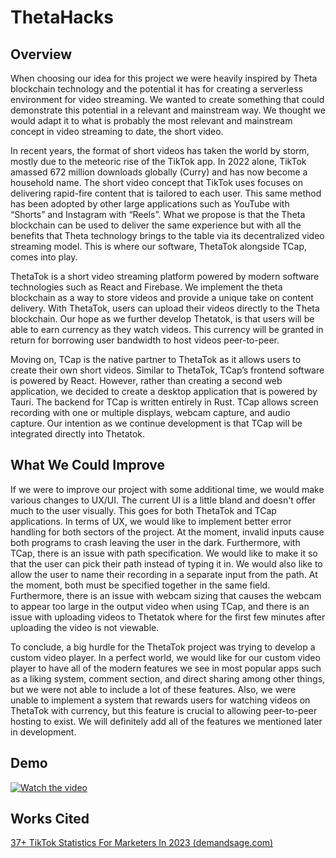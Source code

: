 # ThetaHacks

## Overview
When choosing our idea for this project we were heavily inspired by Theta blockchain
technology and the potential it has for creating a serverless environment for video streaming. We wanted to create something that could demonstrate this potential in a relevant and mainstream way. We thought we would adapt it to what is probably the most relevant and mainstream concept in video streaming to date, the short video.

In recent years, the format of short videos has taken the world by storm, mostly due to the meteoric rise of the TikTok app. In 2022 alone, TikTok amassed 672 million downloads globally (Curry) and has now become a household name. The short video concept that TikTok uses focuses on delivering rapid-fire content that is tailored to each user. This same method has been adopted by other large applications such as YouTube with “Shorts” and Instagram with “Reels”. What we propose is that the Theta blockchain can be used to deliver the same experience but with all the benefits that Theta technology brings to the table via its decentralized video streaming model. This is where our software, ThetaTok alongside TCap, comes into play.

ThetaTok is a short video streaming platform powered by modern software technologies such as React and Firebase. We implement the theta blockchain as a way to store videos and provide a unique take on content delivery. With ThetaTok, users can upload their videos directly to the Theta blockchain. Our hope as we further develop Thetatok, is that users will be able to earn currency as they watch videos. This currency will be granted in return for borrowing user bandwidth to host videos peer-to-peer.

Moving on, TCap is the native partner to ThetaTok as it allows users to create their own short videos. Similar to ThetaTok, TCap’s frontend software is powered by React. However, rather than creating a second web application, we decided to create a desktop application that is powered by Tauri. The backend for TCap is written entirely in Rust. TCap allows screen recording with one or multiple displays, webcam capture, and audio capture. Our intention as we continue development is that TCap will be integrated directly into Thetatok.

## What We Could Improve

If we were to improve our project with some additional time, we would make various
changes to UX/UI. The current UI is a little bland and doesn't offer much to the user visually. This goes for both ThetaTok and TCap applications. In terms of UX, we would like to implement better error handling for both sectors of the project. At the moment, invalid inputs cause both programs to crash leaving the user in the dark. Furthermore, with TCap, there is an issue with path specification. We would like to make it so that the user can pick their path instead of typing it in. We would also like to allow the user to name their recording in a separate input from the path. At the moment, both must be specified together in the same field. Furthermore, there is an issue with webcam sizing that causes the webcam to appear too large in the output video when using TCap, and there is an issue with uploading videos to Thetatok where for the first few minutes after uploading the video is not viewable.

To conclude, a big hurdle for the ThetaTok project was trying to develop a custom video player. In a perfect world, we would like for our custom video player to have all of the modern features we see in most popular apps such as a liking system, comment section, and direct sharing among other things, but we were not able to include a lot of these features. Also, we were unable to implement a system that rewards users for watching videos on ThetaTok with currency, but this feature is crucial to allowing peer-to-peer hosting to exist. We will definitely add all of the features we mentioned later in development.

## Demo
[![Watch the video](https://img.youtube.com/vi/iT4UWtJEZfQ/maxresdefault.jpg)](https://youtu.be/iT4UWtJEZfQ)

## Works Cited

[37+ TikTok Statistics For Marketers In 2023 (demandsage.com)](https://www.demandsage.com/tiktok-user-statistics/#:~:text=TikTok%20is%20the%20first%20non,the%20Google%20play%20store%20alone.)

